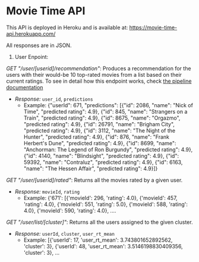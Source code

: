 # Movie Time API

This API is deployed in Heroku and is available at: https://movie-time-api.herokuapp.com/

All responses are in JSON.

1. User Enpoint:


*GET* *"/user/[userid]/recommendation"*: Produces a recommendation for the users with their would-be 10 top-rated movies from a list based on their current ratings. To see in detail how this endpoint works, check [the pipeline documentation](https://github.com/castares/movie-time/blob/master/README.md)
- *Response:* `user_id`, `predictions`
    - Example: 
        {"userId": 671, "predictions": [{"id": 2086, "name": "Nick of Time", "predicted rating": 4.9}, {"id": 845, "name": "Strangers on a Train", "predicted rating": 4.9}, {"id": 8675, "name": "Orgazmo", "predicted rating": 4.9}, {"id": 26791, "name": "Brigham City", "predicted rating": 4.9}, {"id": 3112, "name": "The Night of the Hunter", "predicted rating": 4.9}, {"id": 876, "name": "Frank Herbert\'s Dune", "predicted rating": 4.9}, {"id": 8699, "name": "Anchorman: The Legend of Ron Burgundy", "predicted rating": 4.9}, {"id": 4140, "name": "Blindsight", "predicted rating": 4.9}, {"id": 59392, "name": "Contraluz", "predicted rating": 4.9}, {"id": 6163, "name": "The Hessen Affair", "predicted rating": 4.9}]}


*GET* *"/user/[userid]/rated"*: Returns all the movies rated by a given user.
- *Response:* `movieId`, `rating`
    - Example: 
        {'671': [{'movieId': 296, 'rating': 4.0},
        {'movieId': 457, 'rating': 4.0},
        {'movieId': 551, 'rating': 5.0},
        {'movieId': 588, 'rating': 4.0},
        {'movieId': 590, 'rating': 4.0},
        ....

*GET* *"/user/list/[cluster]"*: Returns all the users assigned to the given cluster.
- *Response:* `userId`, `cluster`, `user_rt_mean`
    - Example: 
    [{'userId': 17, 'user_rt_mean': 3.743801652892562, 'cluster': 3},
    {'userId': 48, 'user_rt_mean': 3.5146198830409356, 'cluster': 3},
    ...